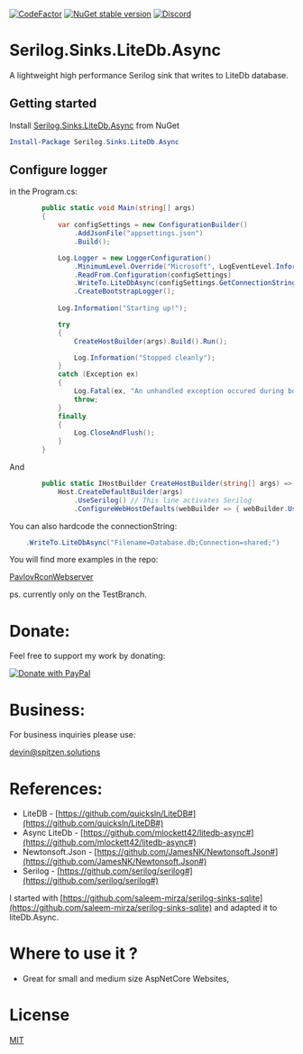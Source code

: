 [![CodeFactor](https://www.codefactor.io/repository/github/devinspitz/Serilog.Sinks.LiteDb.Async/badge)](https://www.codefactor.io/repository/github/devinspitz/Serilog.Sinks.LiteDb.Async)
[![NuGet stable version](https://badgen.net/nuget/v/Serilog.Sinks.LiteDb.Async)](https://nuget.org/packages/Serilog.Sinks.LiteDb.Async)
[![Discord](https://badgen.net/discord/members/G5VpbgdYey)](http://dc.spitzen.solutions)



# Serilog.Sinks.LiteDb.Async
A lightweight high performance Serilog sink that writes to LiteDb database.

## Getting started
Install [Serilog.Sinks.LiteDb.Async](https://www.nuget.org/packages/Serilog.Sinks.LiteDb.Async) from NuGet

```PowerShell
Install-Package Serilog.Sinks.LiteDb.Async
```

## Configure logger

in the Program.cs:
```C#
        public static void Main(string[] args)
        {
            var configSettings = new ConfigurationBuilder()
                .AddJsonFile("appsettings.json")
                .Build();

            Log.Logger = new LoggerConfiguration()
                .MinimumLevel.Override("Microsoft", LogEventLevel.Information)
                .ReadFrom.Configuration(configSettings)
                .WriteTo.LiteDbAsync(configSettings.GetConnectionString("DefaultConnection")) // This line does active the db logging
                .CreateBootstrapLogger();
            
            Log.Information("Starting up!");

            try
            {
                CreateHostBuilder(args).Build().Run();

                Log.Information("Stopped cleanly");
            }
            catch (Exception ex)
            {
                Log.Fatal(ex, "An unhandled exception occured during bootstrapping");
                throw;
            }
            finally
            {
                Log.CloseAndFlush();
            }
        }


```
And

```C#
        public static IHostBuilder CreateHostBuilder(string[] args) =>
            Host.CreateDefaultBuilder(args)
                .UseSerilog() // This line activates Serilog
                .ConfigureWebHostDefaults(webBuilder => { webBuilder.UseStartup<Startup>(); });
```


You can also hardcode the connectionString:

```C#
    .WriteTo.LiteDbAsync("Filename=Database.db;Connection=shared;") 
```


You will find more examples in the repo:

[PavlovRconWebserver](https://github.com/devinSpitz/PavlovRconWebserver)

ps. currently only on the TestBranch.


Donate:
=======
Feel free to support my work by donating:

<a href="https://www.paypal.com/donate?hosted_button_id=JYNFKYARZ7DT4">
<img src="https://www.paypalobjects.com/en_US/CH/i/btn/btn_donateCC_LG.gif" alt="Donate with PayPal" />
</a>

Business:
=======

For business inquiries please use:

<a href="mailto:&#x64;&#x65;&#x76;&#x69;&#x6e;&#x40;&#x73;&#x70;&#x69;&#x74;&#x7a;&#x65;&#x6e;&#x2e;&#x73;&#x6f;&#x6c;&#x75;&#x74;&#x69;&#x6f;&#x6e;&#x73;">&#x64;&#x65;&#x76;&#x69;&#x6e;&#x40;&#x73;&#x70;&#x69;&#x74;&#x7a;&#x65;&#x6e;&#x2e;&#x73;&#x6f;&#x6c;&#x75;&#x74;&#x69;&#x6f;&#x6e;&#x73;</a>


References:
=======
- LiteDB - [https://github.com/quicksln/LiteDB#](https://github.com/quicksln/LiteDB#)
- Async LiteDb - [https://github.com/mlockett42/litedb-async#](https://github.com/mlockett42/litedb-async#)
- Newtonsoft.Json - [https://github.com/JamesNK/Newtonsoft.Json#](https://github.com/JamesNK/Newtonsoft.Json#)
- Serilog - [https://github.com/serilog/serilog#](https://github.com/serilog/serilog#)

I started with [https://github.com/saleem-mirza/serilog-sinks-sqlite](https://github.com/saleem-mirza/serilog-sinks-sqlite) and adapted it to liteDb.Async.

Where to use it ?
=======
- Great for small and medium size AspNetCore Websites,

License
=======

[MIT](http://opensource.org/licenses/MIT)


